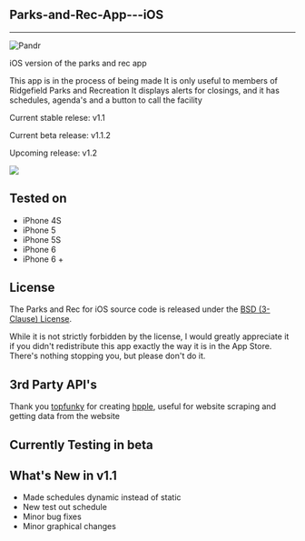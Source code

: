 ## Parks-and-Rec-App---iOS
---
![Pandr](https://nikhilp.org/images/a.png)

iOS version of the parks and rec app

This app is in the process of being made
It is only useful to members of Ridgefield Parks and Recreation
It displays alerts for closings, and it has schedules, agenda's
and a button to call the facility

Current stable relese: v1.1

Current beta release: v1.1.2

Upcoming release: v1.2

[<img src="https://linkmaker.itunes.apple.com/htmlResources/assets/en_us//images/web/linkmaker/badge_appstore-lrg.png">][2]

[2]: https://itunes.apple.com/us/app/myparksandrec/id924248341?ls=1&mt=8

## Tested on
* iPhone 4S
* iPhone 5
* iPhone 5S
* iPhone 6 
* iPhone 6 +

## License

The Parks and Rec for iOS source code is released under the [BSD (3-Clause) License](https://github.com/indianpoptart/Parks-and-Rec-App---iOS/blob/master/LICENSE).

While it is not strictly forbidden by the license, I would greatly appreciate it if you didn't redistribute this app exactly the way it is in the App Store. There's nothing stopping you, but please don't do it.

## 3rd Party API's

Thank you [topfunky](http://topfunky.com) for creating [hpple](https://github.com/topfunky/hpple), useful for website scraping and getting data from the website

## Currently Testing in beta

## What's New in v1.1
-  Made schedules dynamic instead of static
-  New test out schedule
-  Minor bug fixes
-  Minor graphical changes
